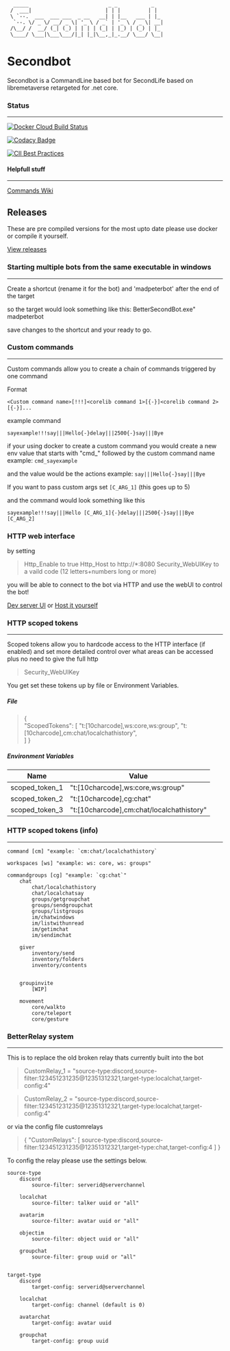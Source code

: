 
```
  _____                          _ _           _
 /  ___|                        | | |         | |
 \ `--.  ___  ___ ___  _ __   __| | |__   ___ | |_
  `--. \/ _ \/ __/ _ \| '_ \ / _` | '_ \ / _ \| __|
 /\__/ /  __/ (_| (_) | | | | (_| | |_) | (_) | |_
 \____/ \___|\___\___/|_| |_|\__,_|_.__/ \___/ \__|
```
# Secondbot
Secondbot is a CommandLine based bot for SecondLife based on libremetaverse retargeted for .net core.

### Status
---
[![Docker Cloud Build Status](https://img.shields.io/docker/cloud/build/madpeter/secondbot?style=flat-square)](https://hub.docker.com/r/madpeter/secondbot)

[![Codacy Badge](https://api.codacy.com/project/badge/Grade/1945bad2070d4421adc9c6266dadb237)](https://www.codacy.com/manual/madpeter/SecondBot?utm_source=github.com&amp;utm_medium=referral&amp;utm_content=Madpeterz/SecondBot&amp;utm_campaign=Badge_Grade)

[![CII Best Practices](https://bestpractices.coreinfrastructure.org/projects/3765/badge)](https://bestpractices.coreinfrastructure.org/projects/3765)

#### Helpfull stuff
---
[Commands Wiki](https://wiki.magicmadpeter.xyz/)

## Releases
These are pre compiled versions for the most upto date please use docker or compile it yourself.

[View releases](https://github.com/Madpeterz/SecondBot/releases)
 
 
### Starting multiple bots from the same executable in windows
---
Create a shortcut (rename it for the bot) and 'madpeterbot' after the end of the target

so the target would look something like this: BetterSecondBot.exe" madpeterbot

save changes to the shortcut and your ready to go.


### Custom commands
---
Custom commands allow you to create a chain of commands triggered by one command

Format

    <Custom command name>[!!!]<corelib command 1>[{-}]<corelib command 2>[{-}]...

example command

    sayexample!!!say|||Hello{-}delay|||2500{-}say|||Bye


if your using docker to create a custom command
you would create a new env value that starts with "cmd_" followed by the custom command name
example: `cmd_sayexample`

and the value would be the actions
example: `say|||Hello{-}say|||Bye`

If you want to pass custom args
set `[C_ARG_1]` (this goes up to 5)

and the command would look something like this

    sayexample!!!say|||Hello [C_ARG_1]{-}delay|||2500{-}say|||Bye [C_ARG_2]

### HTTP web interface

by setting

> Http_Enable to true
> Http_Host to http://*:8080
> Security_WebUIKey to a vaild code (12 letters+numbers long or more)

you will be able to connect to the bot via HTTP and use the webUI
to control the bot!

[Dev server UI](http://webui.magicmadpeter.xyz/)
or 
[Host it yourself](https://github.com/Madpeterz/secondbot_web_folders)

###  HTTP scoped tokens
---
Scoped tokens allow you to hardcode access to the HTTP interface (if enabled)
and set more detailed control over what areas can be accessed
plus no need to give the full http 

> Security_WebUIKey 

You get set these tokens up by file or Environment Variables.
##### File

> {   
> "ScopedTokens": [
>     "t:[10charcode],ws:core,ws:group",
>     "t:[10charcode],cm:chat/localchathistory",   
>     ]
>   }


##### Environment Variables
|Name  |  Value|
|--|--|
| scoped_token_1 |  "t:[10charcode],ws:core,ws:group" |
| scoped_token_2 |  "t:[10charcode],cg:chat" |
| scoped_token_3 |  "t:[10charcode],cm:chat/localchathistory" |


###  HTTP scoped tokens (info)
---

    command [cm] "example: `cm:chat/localchathistory`
    
    workspaces [ws] "example: ws: core, ws: groups"
    
    commandgroups [cg] "example: `cg:chat`"
    	chat
    		chat/localchathistory
    		chat/localchatsay
    		groups/getgroupchat	
    		groups/sendgroupchat
    		groups/listgroups
    		im/chatwindows
    		im/listwithunread
    		im/getimchat
    		im/sendimchat
    
    	giver
    		inventory/send
    		inventory/folders
    		inventory/contents
    
    
    	groupinvite
    		[WIP]
    
    	movement
    		core/walkto
    		core/teleport
    		core/gesture



###  BetterRelay system
---
This is to replace the old broken relay thats currently built into the bot


> CustomRelay_1 = "source-type:discord,source-filter:123451231235@12351312321,target-type:localchat,target-config:4"

> CustomRelay_2 = "source-type:discord,source-filter:123451231235@12351312321,target-type:localchat,target-config:4"

or via the config file
customrelays

>{
>"CustomRelays": [
>	source-type:discord,source-filter:123451231235@12351312321,target-type:chat,target-config:4
>]
}

To config the relay please use the settings below.


    source-type
	    discord
		    source-filter: serverid@serverchannel
	
	    localchat
		    source-filter: talker uuid or "all"

	    avatarim
		    source-filter: avatar uuid or "all"

	    objectim
		    source-filter: object uuid or "all"

	    groupchat
		    source-filter: group uuid or "all"


    target-type
	    discord
		    target-config: serverid@serverchannel
	
	    localchat
		    target-config: channel (default is 0)

	    avatarchat
		    target-config: avatar uuid

	    groupchat
		    target-config: group uuid